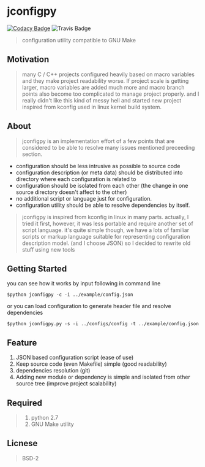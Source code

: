 # jconfigpy  

[![Codacy Badge](https://api.codacy.com/project/badge/Grade/76685c589399464cafbec7e1df23f708)](https://www.codacy.com/app/innocentevil0914/jconfigpy?utm_source=github.com&amp;utm_medium=referral&amp;utm_content=fritzprix/jconfigpy&amp;utm_campaign=Badge_Grade) ![Travis Badge](https://travis-ci.org/fritzprix/jconfigpy.svg?branch=master)

> configuration utility compatible to GNU Make

## Motivation

> many C / C++ projects configured heavily based on macro variables and they make project readability worse. If project scale is getting larger, macro variables are added much more and macro branch points also become too complicated to manage project properly. and I really didn't like this kind of messy hell and started new project inspired from kconfig used in linux kernel build system.

## About

> jconfigpy is an implementation effort of a few points that are considered to be able to resolve many issues mentioned preceeding section.

+ configuration should be less intrusive as possible to source code
+ configuration description (or meta data) should be distributed into directory where each configuration is related to
+ configuration should be isolated from each other (the change in one source directory doesn't affect to the other)
+ no additional script or language just for configuration.
+ configuration utility should be able to resolve dependencies by itself.

> jconfigpy is inspired from kconfig in linux in many parts. actually, I tried it first, however, it was less portable and require another set of script language. it's quite simple though, we have a lots of familiar scripts or markup language suitable for representing configuration description model. (and I choose JSON) so I decided to
rewrite old stuff using new tools

## Getting Started

you can see how it works by input following in command line

```shell
$python jconfigpy -c -i ../example/config.json
```

or you can load configuration to generate header file and resolve dependencies

```shell
$python jconfigpy.py -s -i ../configs/config -t ../example/config.json
```

## Feature

1. JSON based configuration script (ease of use)
2. Keep source code (even Makefile) simple (good readability)
3. dependencies resolution (git)
4. Adding new module or dependency is simple and isolated from other source tree (improve project scalability)

## Required

> 1. python 2.7
> 2. GNU Make utility

## Licnese

> BSD-2